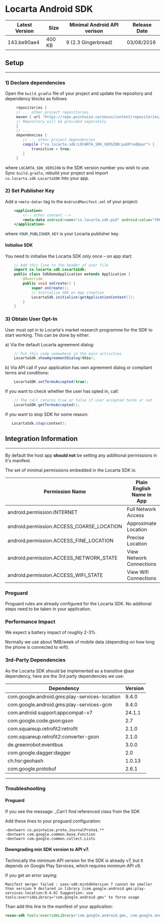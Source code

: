 # Locarta Android SDK

| Latest Version | Size | Minimal Android API verison | Release Date
| ------------- |  ------------- | -------------  | ------------- 
| 143.be90ae4 | 400 KB| 9 (2.3  Gingerbread) |03/08/2016

## Setup
------

### 1) Declare dependencies

Open the `build.gradle` file of your project and update the repository and dependency blocks as follows:
```gradle
     repositories {
     // ... other project repositories
     maven { url "https://repo.pointwise.co/nexus/content/repositories/pointwise" }
     // Repository will be provided separately 
     }
     // ...
 	 dependencies {
        // ... other project dependencies
        compile ("co.locarta.sdk:LOCARTA_SDK_VERSION:pubProd@aar") {
            transitive = true;
        }
     }
```     

where `LOCARTA_SDK_VERSION` is the SDK version number you wish to use.
Sync `build.gradle`, rebuild your project and import `co.locarta.sdk.LocartaSDK` into your app.


### 2) Set Publisher Key

Add a `<meta-data>` tag to the `AndroidManifest.xml` of your project:
```xml
    <application>
        <!-- other content -->
        <meta-data android:name="co.locarta.sdk.pid" android:value="YOUR_PUBLISHER_KEY"/>        
    </application>
```
where `YOUR_PUBLISHER_KEY` is your Locarta publisher key.

#### Initialise SDK

You need to initialise the Locarta SDK only once – on app start:
``` java
    // Add this line to the header of your file
    import co.locarta.sdk.LocartaSdk;
    public class SdkDemoApplication extends Application {
        @Override
        public void onCreate() {
            super.onCreate();
            // Initialise SDK on App creation
            LocartaSdk.initialize(getApplicationContext());
        }
    }
```

### 3) Obtain User Opt-In

User must opt in to Locarta's market research programme for the SDK to start working. This can be done by either:

a) Via the default Locarta agreement dialog:
```java
    // Put this code somewhere in the main activities
    LocartaSdk.showAgreementDialog(this);
```    
b) Via API call if your application has own agreement dialog or compliant terms and conditions:
``` java
    LocartaSDK.setTermsAccepted(true);
```    
    
If you want to check whether the user has opted in, call:
``` java
    // The call returns true or false if user accepted terms or not
    LocartaSDK.getTermsAccepted();        
```

If you want to stop SDK for some reason:
```java
   LocartaSdk.stop(context);
```

## Integration Information 

------

By default the host app __should not__ be setting any additional permissions in it's manifest.

The set of minimal permissions embedded in the Locarta SDK is:

| Permission Name | Plain English Name in App | Plain German Name in App
| ------------- | ------------- | ------------- 
|android.permission.INTERNET | Full Network Access | Zugriff auf alle Netzwerke
|android.permission.ACCESS_COARSE_LOCATION| Approximate Location| Ungefährer Standort 
|android.permission.ACCESS_FINE_LOCATION| Precise Location| Genauer Standort 
|android.permission.ACCESS_NETWORK_STATE | View Network Connections| Netzwerkverbindungen abrufen
|android.permission.ACCESS_WIFI_STATE | View Wifi Connections | WLAN-Verbindungen abrufen


### Proguard

Proguard rules are already configured for the Locarta SDK. No addtional steps need to be taken in your application.

### Performance Impact

We expect a battery impact of roughly 2-3%.

Normally we use about 1MB/week of mobile data (depending on how long the phone is connected to wifi).

### 3rd-Party Dependencies 

As the Locarta SDK should be implemented as a transitive @aar dependency, here are the 3rd party dependencies we use:

| Dependency | Version
| ------------- |  -------------
|com.google.android.gms:play-services-location | 9.4.0
|com.google.android.gms:play-services-gcm | 9.4.0
|com.android.support:appcompat-v7 | 24.1.1
|com.google.code.gson:gson | 2.7
|com.squareup.retrofit2:retrofit| 2.1.0
|com.squareup.retrofit2:converter-gson | 2.1.0
|de.greenrobot:eventbus| 3.0.0
|com.google.dagger:dagger| 2.0
|ch.hsr:geohash| 1.0.13
|com.google.protobuf|2.6.1

------

### Troubleshooting

#### Proguard 

If you see the message: _Can't find referenced class from the SDK  

Add these lines to your proguard configuration: 

```
-dontwarn co.pointwise.proto.JournalProto$.**
-dontwarn com.google.common.base.Function
-dontwarn com.google.common.collect.Lists
```


#### Downgrading min SDK version to API v7.

Technically the minimum API version for the SDK is already v7, but it depends on Google Play Services, which requires minimum API v9. 

If you get an error saying: 
```
Manifest merger failed : uses-sdk:minSdkVersion 7 cannot be smaller than version 9 declared in library [com.google.android.gms:play-services-location:9.4.0] Suggestion: use tools:overrideLibrary="com.google.android.gms" to force usage
```

Than add this line to the manifest of your applicaiton: 

```xml
<uses-sdk tools:overrideLibrary="com.google.android.gms, com.google.android.gms.base, com.google.android.gms.tasks, com.google.android.gms.gcm, com.google.android.gms.iid"/>
```


